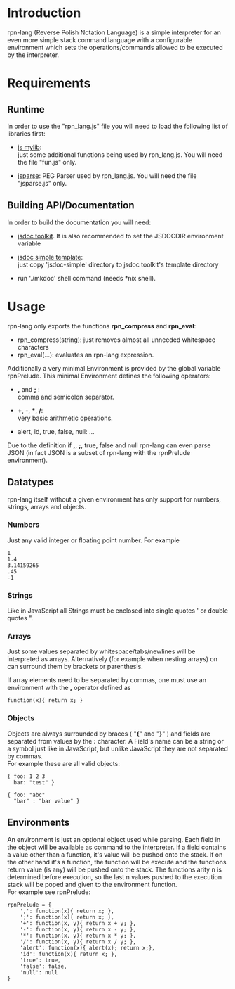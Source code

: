 
Introduction
============

rpn-lang (Reverse Polish Notation Language) is a simple interpreter for an
even more simple stack command language with a configurable environment which
sets the operations/commands allowed to be executed by the interpreter.

Requirements
============

## Runtime

In order to use the "rpn_lang.js" file you will need to load
the following list of libraries first:

- [js mylib](http://github.com/urso/js_mystdlib):  
  just some additional functions being used by rpn_lang.js.
  You will need the file "fun.js" only.

- [jsparse](http://github.com/doublec/jsparse):
  PEG Parser used by rpn_lang.js. You will need the file "jsparse.js" only.

## Building API/Documentation

In order to build the documentation you will need:

- [jsdoc toolkit](http://code.google.com/p/jsdoc-toolkit/).
  It is also recommended to set the JSDOCDIR environment variable

- [jsdoc simple template](http://github.com/urso/jsdoc-simple):  
  just copy 'jsdoc-simple' directory to jsdoc toolkit's template directory

- run './mkdoc' shell command (needs *nix shell).

Usage
=====

rpn-lang only exports the functions **rpn_compress** and **rpn_eval**:

- rpn_compress(string): just removes almost all unneeded whitespace characters
- rpn_eval(...): evaluates an rpn-lang expression.

Additionally a very minimal Environment is provided by the global variable
rpnPrelude. This minimal Environment defines the following operators:

- **,** and **;** :  
  comma and semicolon separator.

- **+**, **-**, **\***, **/**:  
  very basic arithmetic operations.

- alert, id, true, false, null: ...

Due to the definition if **,**, **;**, true, false and null rpn-lang can 
even parse JSON (in fact JSON is a subset of rpn-lang with the rpnPrelude
environment).

## Datatypes

rpn-lang itself without a given environment has only support for numbers,
strings, arrays and objects.

### Numbers
Just any valid integer or floating point number. For example

    1
    1.4
    3.14159265
    .45
    -1

### Strings

Like in JavaScript all Strings must be enclosed into single quotes \' or
double quotes \".

### Arrays

Just some values separated by whitespace/tabs/newlines will be interpreted as
arrays. Alternatively (for example when nesting arrays) on can surround them
by brackets or parenthesis.

If array elements need to be separated by commas, one must use an environment
with the **,** operator defined as 

    function(x){ return x; }

### Objects

Objects are always surrounded by braces ( "**{**" and "**}**" ) and fields are
separated from values by the **:** character. A Field's name can be a string
or a symbol just like in JavaScript, but unlike JavaScript they are not
separated by commas.  
For example these are all valid objects:

    { foo: 1 2 3
      bar: "test" }

    { foo: "abc"
      "bar" : "bar value" }

## Environments

An environment is just an optional object used while parsing.  Each field in
the object will be available as command to the interpreter.  If a field
contains a value other than a function, it's value will be pushed onto the
stack. If on the other hand it's a function, the function will be execute and
the functions return value (is any) will be pushed onto the stack.  The
functions arity n is determined before execution, so the last n values pushed
to the execution stack will be poped and given to the environment function.  
For example see rpnPrelude:

    rpnPrelude = {
        ',': function(x){ return x; },
        ';': function(x){ return x; },
        '+': function(x, y){ return x + y; },
        '-': function(x, y){ return x - y; },
        '*': function(x, y){ return x * y; },
        '/': function(x, y){ return x / y; },
        'alert': function(x){ alert(x); return x;},
        'id': function(x){ return x; },
        'true': true,
        'false': false,
        'null': null
    }

